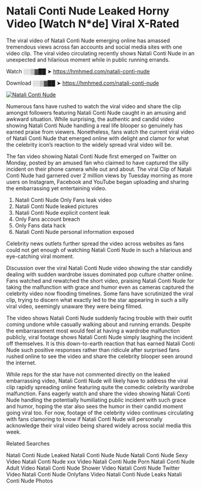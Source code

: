 ﻿# Natali Conti Nude Leaked Horny Video [Watch N*de] Viral X-Rated

The viral video of ﻿Natali Conti Nude emerging online has amassed tremendous views across fan accounts and social media sites with one video clip. The viral video circulating recently shows ﻿Natali Conti Nude in an unexpected and hilarious moment while in public running errands. 

Watch ░░▒▓██ ➤ https://hmhmed.com/natali-conti-nude

Download ░░▒▓██ ➤ https://hmhmed.com/natali-conti-nude

[![Natali Conti Nude](https://i.imgur.com/dJHk4Zq.gif)](https://hmhmed.com/natali-conti-nude)

Numerous fans have rushed to watch the viral video and share the clip amongst followers featuring ﻿Natali Conti Nude caught in an amusing and awkward situation. While surprising, the authentic and candid video showing ﻿Natali Conti Nude handling a real life blooper so genuinely has earned praise from viewers. Nonetheless, fans watch the current viral video of ﻿Natali Conti Nude that emerged online with delight and clamor for what the celebrity icon’s reaction to the widely spread viral video will be.

The fan video showing ﻿Natali Conti Nude first emerged on Twitter on Monday, posted by an amused fan who claimed to have captured the silly incident on their phone camera while out and about. The viral Clip of ﻿Natali Conti Nude had garnered over 2 million views by Tuesday morning as more users on Instagram, Facebook and YouTube began uploading and sharing the embarrassing yet entertaining video. 

1. ﻿Natali Conti Nude Only Fans leak video
2. ﻿Natali Conti Nude leaked pictures
3. ﻿Natali Conti Nude explicit content leak
4. Only Fans account breach
5. Only Fans data hack
6. ﻿Natali Conti Nude personal information exposed

Celebrity news outlets further spread the video across websites as fans could not get enough of watching ﻿Natali Conti Nude in such a hilarious and eye-catching viral moment. 

Discussion over the viral ﻿Natali Conti Nude video showing the star candidly dealing with sudden wardrobe issues dominated pop culture chatter online. Fans watched and rewatched the short video, praising ﻿Natali Conti Nude for taking the malfunction with grace and humor even as cameras captured the celebrity video now flooding timelines. Some fans have scrutinized the viral clip, trying to discern what exactly led to the star appearing in such a silly viral video, seemingly unaware they were being filmed.

The video shows ﻿Natali Conti Nude suddenly facing trouble with their outfit coming undone while casually walking about and running errands. Despite the embarrassment most would feel at having a wardrobe malfunction publicly, viral footage shows ﻿Natali Conti Nude simply laughing the incident off themselves. It is this down-to-earth reaction that has earned ﻿Natali Conti Nude such positive responses rather than ridicule after surprised fans rushed online to see the video and share the celebrity blooper seen around the internet.  

While reps for the star have not commented directly on the leaked embarrassing video, ﻿Natali Conti Nude will likely have to address the viral clip rapidly spreading online featuring quite the comedic celebrity wardrobe malfunction. Fans eagerly watch and share the video showing ﻿Natali Conti Nude handling the potentially humiliating public incident with such grace and humor, hoping the star also sees the humor in their candid moment going viral too. For now, footage of the celebrity video continues circulating with fans clamoring to know if ﻿Natali Conti Nude will personally acknowledge their viral video being shared widely across social media this week.

Related Searches

﻿Natali Conti Nude Leaked
﻿Natali Conti Nude Nude
﻿Natali Conti Nude Sexy Video
﻿Natali Conti Nude xxx Video
﻿Natali Conti Nude Porn
﻿Natali Conti Nude Adult Video
﻿Natali Conti Nude Shower Video
﻿Natali Conti Nude Twitter Video
﻿Natali Conti Nude Onlyfans Video
﻿Natali Conti Nude Leaks
﻿Natali Conti Nude Photos